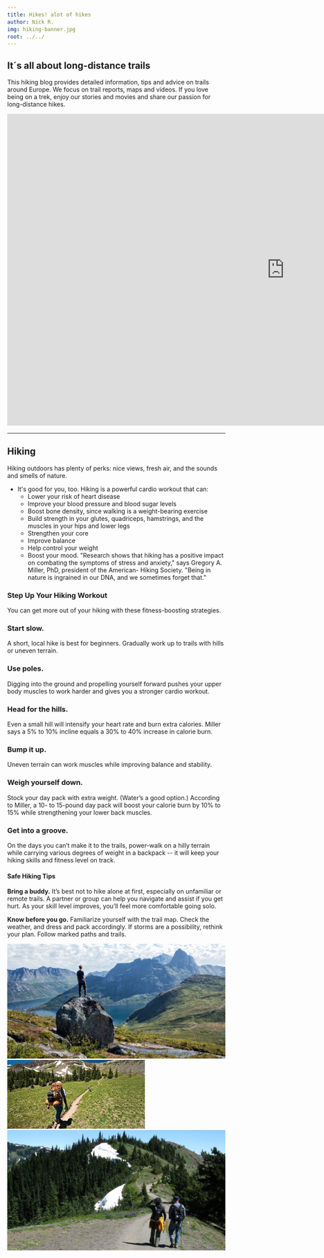 ```yaml
---
title: Hikes! alot of hikes
author: Nick R.
img: hiking-banner.jpg
root: ../../
---
```


## It´s all about long-distance trails

This hiking blog provides detailed information, tips and advice on trails around Europe. We focus on trail reports, maps and videos.  If you love being on a trek, enjoy our stories and movies and share our passion for long-distance hikes.

<div class="iframe">
<iframe width="1280" height="720" src="https://www.youtube.com/embed/F-0i2l3sqno" title="YouTube video player" frameborder="0" allow="accelerometer; autoplay; clipboard-write; encrypted-media; gyroscope; picture-in-picture" allowfullscreen></iframe>
</div>

----
## Hiking
Hiking outdoors has plenty of perks: nice views, fresh air, and the sounds and smells of nature.

+ It's good for you, too. Hiking is a powerful cardio workout that can:
  - Lower your risk of heart disease
  - Improve your blood pressure and blood sugar levels
  - Boost bone density, since walking is a weight-bearing exercise
  - Build strength in your glutes, quadriceps, hamstrings, and the muscles in your hips and lower legs
  - Strengthen your core
  - Improve balance
  - Help control your weight
  - Boost your mood. "Research shows that hiking has a positive impact on combating the symptoms of stress and anxiety," says Gregory A. Miller, PhD, president of the American- Hiking Society. "Being in nature is ingrained in our DNA, and we sometimes forget that."

### Step Up Your Hiking Workout

You can get more out of your hiking with these fitness-boosting strategies.

### Start slow. 
A short, local hike is best for beginners. Gradually work up to trails with hills or uneven terrain.

### Use poles. 
Digging into the ground and propelling yourself forward pushes your upper body muscles to work harder and gives you a stronger cardio workout.

### Head for the hills. 
Even a small hill will intensify your heart rate and burn extra calories. Miller says a 5% to 10% incline equals a 30% to 40% increase in calorie burn.

### Bump it up. 
Uneven terrain can work muscles while improving balance and stability.

### Weigh yourself down. 
Stock your day pack with extra weight. (Water’s a good option.) According to Miller, a 10- to 15-pound day pack will boost your calorie burn by 10% to 15% while strengthening your lower back muscles.

### Get into a groove. 
On the days you can’t make it to the trails, power-walk on a hilly terrain while carrying various degrees of weight in a backpack -- it will keep your hiking skills and fitness level on track.

#### Safe Hiking Tips
**Bring a buddy.** It’s best not to hike alone at first, especially on unfamiliar or remote trails. A partner or group can help you navigate and assist if you get hurt. As your skill level improves, you’ll feel more comfortable going solo.

**Know before you go.** Familiarize yourself with the trail map. Check the weather, and dress and pack accordingly. If storms are a possibility, rethink your plan. Follow marked paths and trails.



<div class="MD--images">
<img src="/assets/img/news-1.jpg">
<img src="/assets/img/news-2.jpg">
<img src="/assets/img/news-3.jpg">
</div>